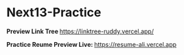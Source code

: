 # Next13-Practice

<b> Preview Link Tree </b> https://linktree-ruddy.vercel.app/


<b> Practice Reume Preview Live: </b> https://resume-ali.vercel.app
